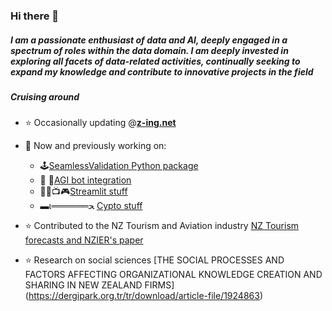 ### Hi there 👋

##### I am a passionate enthusiast of data and AI, deeply engaged in a spectrum of roles within the data domain. I am deeply invested in exploring all facets of data-related activities, continually seeking to expand my knowledge and contribute to innovative projects in the field


##### Cruising around

- ⭐ Occasionally updating @[**z-ing.net**](https:z-ing.net)

- 🧻 Now and previously working on:
    - 🕹️[SeamlessValidation Python package](https://pypi.org/project/seamlessvalidation/)
    - 🦄 🦜[AGI bot integration](https://zhouzhuzheng-chatgpt.streamlit.app)
    - 🎥🔴📺🎮[Streamlit stuff](https://zhouzhuzheng-digital-cv.streamlit.app)
    - ▬ι══════ﺤ [Cypto stuff](https://zhouzhuzheng-price-prediction.streamlit.app/)

- ⭐ Contributed to the NZ Tourism and Aviation industry [NZ Tourism forecasts and NZIER's paper ](https://www.mbie.govt.nz/assets/fbed8cd9b2/tourism-forecasts-2012-2018-technical-report.pdf)

- ⭐ Research on social sciences [THE SOCIAL PROCESSES AND FACTORS AFFECTING ORGANIZATIONAL KNOWLEDGE
CREATION AND SHARING IN NEW ZEALAND FIRMS] (https://dergipark.org.tr/tr/download/article-file/1924863)
